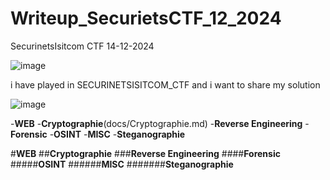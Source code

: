 # Writeup_SecurietsCTF_12_2024
SecurinetsIsitcom CTF 14-12-2024

![image](https://github.com/user-attachments/assets/d65696ec-bf97-418d-8c32-13e176c8fbf6)

i have played in SECURINETSISITCOM_CTF and i want to share my solution

![image](https://github.com/user-attachments/assets/d16549fa-4fb3-492e-b01e-735a763834e0)

-**WEB**
-**Cryptographie**(docs/Cryptographie.md)
-**Reverse Engineering**
-**Forensic**
-**OSINT**
-**MISC**
-**Steganographie**

#**WEB**
##**Cryptographie**
###**Reverse Engineering**
####**Forensic**
#####**OSINT**
######**MISC**
#######**Steganographie**

